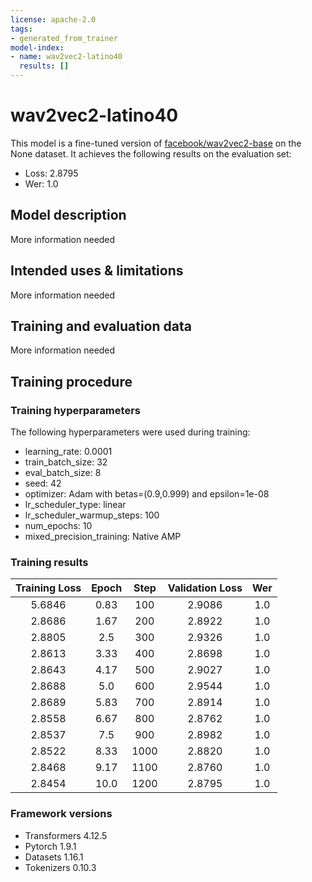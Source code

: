 ```yaml
---
license: apache-2.0
tags:
- generated_from_trainer
model-index:
- name: wav2vec2-latino40
  results: []
---
```


<!-- This model card has been generated automatically according to the information the Trainer had access to. You
should probably proofread and complete it, then remove this comment. -->

# wav2vec2-latino40

This model is a fine-tuned version of [facebook/wav2vec2-base](https://huggingface.co/facebook/wav2vec2-base) on the None dataset.
It achieves the following results on the evaluation set:
- Loss: 2.8795
- Wer: 1.0

## Model description

More information needed

## Intended uses & limitations

More information needed

## Training and evaluation data

More information needed

## Training procedure

### Training hyperparameters

The following hyperparameters were used during training:
- learning_rate: 0.0001
- train_batch_size: 32
- eval_batch_size: 8
- seed: 42
- optimizer: Adam with betas=(0.9,0.999) and epsilon=1e-08
- lr_scheduler_type: linear
- lr_scheduler_warmup_steps: 100
- num_epochs: 10
- mixed_precision_training: Native AMP

### Training results

| Training Loss | Epoch | Step | Validation Loss | Wer |
|:-------------:|:-----:|:----:|:---------------:|:---:|
| 5.6846        | 0.83  | 100  | 2.9086          | 1.0 |
| 2.8686        | 1.67  | 200  | 2.8922          | 1.0 |
| 2.8805        | 2.5   | 300  | 2.9326          | 1.0 |
| 2.8613        | 3.33  | 400  | 2.8698          | 1.0 |
| 2.8643        | 4.17  | 500  | 2.9027          | 1.0 |
| 2.8688        | 5.0   | 600  | 2.9544          | 1.0 |
| 2.8689        | 5.83  | 700  | 2.8914          | 1.0 |
| 2.8558        | 6.67  | 800  | 2.8762          | 1.0 |
| 2.8537        | 7.5   | 900  | 2.8982          | 1.0 |
| 2.8522        | 8.33  | 1000 | 2.8820          | 1.0 |
| 2.8468        | 9.17  | 1100 | 2.8760          | 1.0 |
| 2.8454        | 10.0  | 1200 | 2.8795          | 1.0 |


### Framework versions

- Transformers 4.12.5
- Pytorch 1.9.1
- Datasets 1.16.1
- Tokenizers 0.10.3

